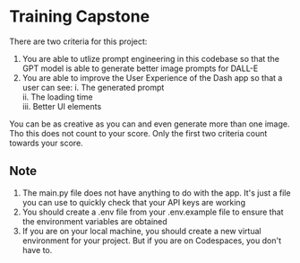 # Training Capstone

There are two criteria for this project:

1. You are able to utlize prompt engineering in this codebase so that the GPT model is able to generate better image prompts for DALL-E
2. You are able to improve the User Experience of the Dash app so that a user can see:
    i. The generated prompt\
    ii. The loading time\
    iii. Better UI elements

You can be as creative as you can and even generate more than one image. Tho this does not count to your score. Only the first two criteria count towards your score.

## Note

1. The main.py file does not have anything to do with the app. It's just a file you can use to quickly check that your API keys are working
2. You should create a .env file from your .env.example file to ensure that the environment variables are obtained
3. If you are on your local machine, you should create a new virtual environment for your project. But if you are on Codespaces, you don't have to.

